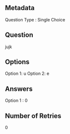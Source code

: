 ## Metadata
Question Type : Single Choice

## Question
jujk

## Options
Option 1: u
Option 2: e

## Answers
Option 1 : 0

## Number of Retries
0

